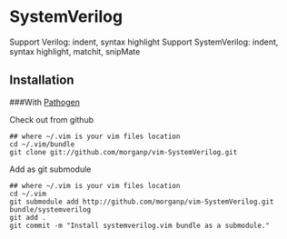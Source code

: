 SystemVerilog
==

Support       Verilog: indent, syntax highlight
Support SystemVerilog: indent, syntax highlight, matchit, snipMate

Installation
--

###With [Pathogen](https://github.com/tpope/vim-pathogen)

Check out from github

    ## where ~/.vim is your vim files location
    cd ~/.vim/bundle
    git clone git://github.com/morganp/vim-SystemVerilog.git

Add as git submodule

    ## where ~/.vim is your vim files location
    cd ~/.vim
    git submodule add http://github.com/morganp/vim-SystemVerilog.git bundle/systemverilog
    git add .
    git commit -m "Install systemverilog.vim bundle as a submodule."

